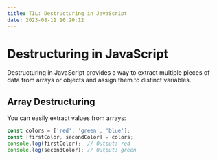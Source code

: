 ```yaml
---
title: TIL: Destructuring in JavaScript
date: 2023-08-11 16:20:12
---
```

# Destructuring in JavaScript

Destructuring in JavaScript provides a way to extract multiple pieces of data from arrays or objects and assign them to distinct variables.

## Array Destructuring
You can easily extract values from arrays:

```javascript
const colors = ['red', 'green', 'blue'];
const [firstColor, secondColor] = colors;
console.log(firstColor);  // Output: red
console.log(secondColor); // Output: green
